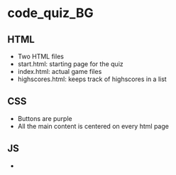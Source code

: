 # code_quiz_BG

## HTML
* Two HTML files
* start.html: starting page for the quiz
* index.html: actual game files
* highscores.html: keeps track of highscores in a list

## CSS
* Buttons are purple
* All the main content is centered on every html page

## JS
* 